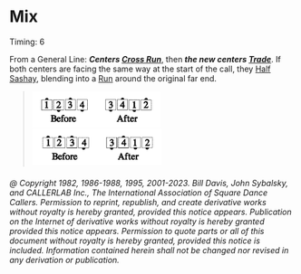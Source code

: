 
# Mix

Timing: 6

From a General Line:
***Centers [ Cross Run](../b2/run.md)***,
then ***the new centers [Trade](../b2/trade.md)***.
If both centers are
facing the same way at the start of the call, they [ Half
Sashay](../b1/sashay.md), blending into a [ Run](../b2/run.md) around
the original far end.

> 
> ![alt](mix_1a.png)![alt](mix_1b.png)  
> ![alt](mix_1c.png)![alt](mix_1d.png)
> 

###### @ Copyright 1982, 1986-1988, 1995, 2001-2023. Bill Davis, John Sybalsky, and CALLERLAB Inc., The International Association of Square Dance Callers. Permission to reprint, republish, and create derivative works without royalty is hereby granted, provided this notice appears. Publication on the Internet of derivative works without royalty is hereby granted provided this notice appears. Permission to quote parts or all of this document without royalty is hereby granted, provided this notice is included. Information contained herein shall not be changed nor revised in any derivation or publication.
